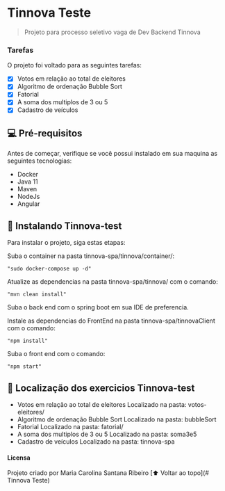 # Tinnova Teste

> Projeto para processo seletivo vaga de Dev Backend Tinnova

### Tarefas 

O projeto foi voltado para as seguintes tarefas:

- [x] Votos em relação ao total de eleitores
- [x] Algoritmo de ordenação Bubble Sort
- [x] Fatorial
- [x] A soma dos multiplos de 3 ou 5
- [x] Cadastro de veículos

## 💻 Pré-requisitos

Antes de começar, verifique se você possui instalado em sua maquina as seguintes tecnologias:
* Docker
* Java 11
* Maven
* NodeJs
* Angular


## 🚀 Instalando Tinnova-test

Para instalar o projeto, siga estas etapas:

Suba o container na pasta tinnova-spa/tinnova/container/:

```
"sudo docker-compose up -d"
```

Atualize as dependencias na pasta tinnova-spa/tinnova/ com o comando:
```
"mvn clean install"
```
Suba o back end com o spring boot em sua IDE de preferencia.

Instale as dependencias do FrontEnd na pasta tinnova-spa/tinnovaClient com o comando:
```
"npm install"
```

Suba o front end com o comando:
```
"npm start"
```
## 🚀 Localização dos exercicios Tinnova-test
- Votos em relação ao total de eleitores
	Localizado na pasta: votos-eleitores/
- Algoritmo de ordenação Bubble Sort
	Localizado na pasta: bubbleSort
- Fatorial
	Localizado na pasta: fatorial/
- A soma dos multiplos de 3 ou 5
	Localizado na pasta: soma3e5
- Cadastro de veículos
	Localizado na pasta: tinnova-spa
	
	
#### Licensa

Projeto criado por Maria Carolina Santana Ribeiro
[⬆ Voltar ao topo](# Tinnova Teste)<br>

